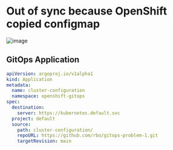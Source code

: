 # Out of sync because OpenShift copied configmap

![image](https://user-images.githubusercontent.com/36604/221351238-fd552ec0-d517-4965-8209-9a43818005f6.png)

## GitOps Application

```yaml
apiVersion: argoproj.io/v1alpha1
kind: Application
metadata:
  name: cluster-configuration
  namespace: openshift-gitops
spec:
  destination:
    server: https://kubernetes.default.svc
  project: default
  source:
    path: cluster-configuration/
    repoURL: https://github.com/rbo/gitops-problem-1.git
    targetRevision: main

```

